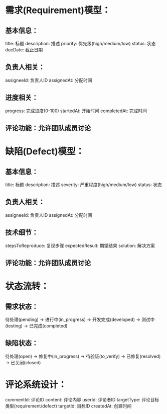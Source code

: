 # 需求(Requirement)模型：
## 基本信息：
title: 标题
description: 描述
priority: 优先级(high/medium/low)
status: 状态
dueDate: 截止日期
## 负责人相关：
assigneeId: 负责人ID
assignedAt: 分配时间
## 进度相关：
progress: 完成进度(0-100)
startedAt: 开始时间
completedAt: 完成时间
## 评论功能：允许团队成员讨论
# 缺陷(Defect)模型：
## 基本信息：
title: 标题
description: 描述
severity: 严重程度(high/medium/low)
status: 状态
## 负责人相关：
assigneeId: 负责人ID
assignedAt: 分配时间
## 技术细节：
stepsToReproduce: 复现步骤
expectedResult: 期望结果
solution: 解决方案
## 评论功能：允许团队成员讨论
# 状态流转：
## 需求状态：
待处理(pending) -> 进行中(in_progress) -> 开发完成(developed) -> 测试中(testing) -> 已完成(completed)
## 缺陷状态：
待处理(open) -> 修复中(in_progress) -> 待验证(to_verify) -> 已修复(resolved) -> 已关闭(closed)
# 评论系统设计：
commentId: 评论ID
content: 评论内容
userId: 评论者ID
targetType: 评论目标类型(requirement/defect)
targetId: 目标ID
createdAt: 创建时间